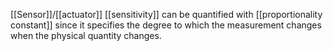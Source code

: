 [[Sensor]]/[[actuator]] [[sensitivity]] can be quantified with [[proportionality constant]] since it specifies the degree to which the measurement changes when the physical quantity changes.